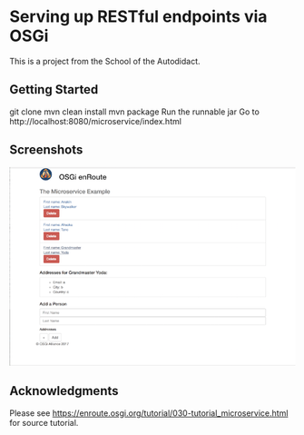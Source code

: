 # Serving up RESTful endpoints via OSGi

This is a project from the School of the Autodidact.

## Getting Started

git clone
mvn clean install
mvn package
Run the runnable jar
Go to http://localhost:8080/microservice/index.html

## Screenshots

![alt text](https://github.com/mplawley/osgi-restful-microservice/blob/master/OSGi-screenshot.png)

## Acknowledgments

Please see https://enroute.osgi.org/tutorial/030-tutorial_microservice.html for source tutorial.
